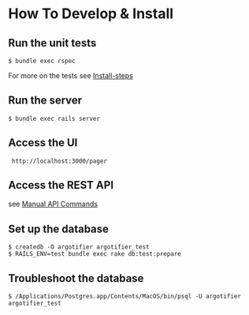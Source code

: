 How To Develop & Install
=========================

Run the unit tests
------------------

    $ bundle exec rspec

For more on the tests see [Install-steps](man/Install-steps.md)

Run the server
--------------

    $ bundle exec rails server

Access the UI
-------------

     http://localhost:3000/pager

Access the REST API
-------------------

see  [Manual API Commands](man/manual-api-commands.md)

Set up the database
-------------------

    $ createdb -O argotifier argotifier_test
    $ RAILS_ENV=test bundle exec rake db:test:prepare


Troubleshoot the database
-------------------------

    $ /Applications/Postgres.app/Contents/MacOS/bin/psql -U argotifier argotifier_test
